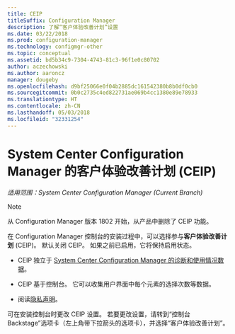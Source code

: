 ```yaml
---
title: CEIP
titleSuffix: Configuration Manager
description: 了解“客户体验改善计划”设置
ms.date: 03/22/2018
ms.prod: configuration-manager
ms.technology: configmgr-other
ms.topic: conceptual
ms.assetid: bd5b34c9-7304-4743-81c3-96f1e0c80702
author: aczechowski
ms.author: aaroncz
manager: dougeby
ms.openlocfilehash: d9bf25066e0f04b2885dc161542380b8b0df0cb0
ms.sourcegitcommit: 0b0c2735c4ed822731ae069b4cc1380e89e78933
ms.translationtype: HT
ms.contentlocale: zh-CN
ms.lasthandoff: 05/03/2018
ms.locfileid: "32331254"
---
```

# <a name="customer-experience-improvement-program-ceip-for-system-center-configuration-manager"></a>System Center Configuration Manager 的客户体验改善计划 (CEIP)

*适用范围：System Center Configuration Manager (Current Branch)*

> [!Note]  
> 从 Configuration Manager 版本 1802 开始，从产品中删除了 CEIP 功能。

在 Configuration Manager 控制台的安装过程中，可以选择参与**客户体验改善计划** (CEIP)。 默认关闭 CEIP。 如果之前已启用，它将保持启用状态。  

-   CEIP 独立于 [System Center Configuration Manager 的诊断和使用情况数据](../../../core/plan-design/diagnostics/diagnostics-and-usage-data.md)。  

-   CEIP 基于控制台。 它可以收集用户界面中每个元素的选择次数等数据。  

-   阅读[隐私声明](https://privacy.microsoft.com/privacystatement)。  

可在安装控制台时更改 CEIP 设置。 若要更改设置，请转到“控制台 Backstage”选项卡（左上角带下拉箭头的选项卡），并选择“客户体验改善计划”。  
